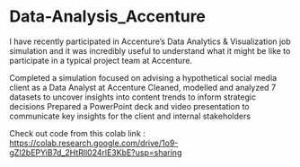 # Data-Analysis_Accenture

I have recently participated in Accenture’s Data Analytics & Visualization job simulation and it was incredibly useful to understand what it might be like to participate in a typical project team at Accenture.

Completed a simulation focused on advising a hypothetical social media client as a Data Analyst at Accenture
Cleaned, modelled and analyzed 7 datasets to uncover insights into content trends to inform strategic decisions
Prepared a PowerPoint deck and video presentation to communicate key insights for the client and internal stakeholders

Check out code from this colab link : https://colab.research.google.com/drive/1o9-gZl2bEPYiB7d_2HtRll024rlE3KbE?usp=sharing 
